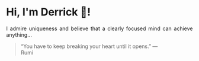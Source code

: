 # Hi, I'm Derrick 👋!
<p align="justify">I admire uniqueness and believe that a clearly focused mind can achieve anything...</p> 
<!-- #quote-start -->
<blockquote>&ldquo;You have to keep breaking your heart until it opens.&rdquo; &mdash; <footer>Rumi</footer></blockquote>
<!-- #quote-end -->
